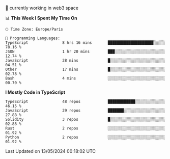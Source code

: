 🔭 currently working in web3 space

<!--START_SECTION:waka-->
📊 **This Week I Spent My Time On** 

```text
🕑︎ Time Zone: Europe/Paris

💬 Programming Languages: 
TypeScript               8 hrs 16 mins       ████████████████████░░░░░   78.16 % 
JSON                     1 hr 20 mins        ███░░░░░░░░░░░░░░░░░░░░░░   12.74 % 
JavaScript               28 mins             █░░░░░░░░░░░░░░░░░░░░░░░░   04.51 % 
Other                    17 mins             █░░░░░░░░░░░░░░░░░░░░░░░░   02.78 % 
Bash                     4 mins              ░░░░░░░░░░░░░░░░░░░░░░░░░   00.70 % 
```

**I Mostly Code in TypeScript** 

```text
TypeScript               48 repos            ████████████░░░░░░░░░░░░░   46.15 % 
JavaScript               29 repos            ███████░░░░░░░░░░░░░░░░░░   27.88 % 
Solidity                 3 repos             █░░░░░░░░░░░░░░░░░░░░░░░░   02.88 % 
Rust                     2 repos             ░░░░░░░░░░░░░░░░░░░░░░░░░   01.92 % 
Python                   2 repos             ░░░░░░░░░░░░░░░░░░░░░░░░░   01.92 % 
```




 Last Updated on 13/05/2024 00:18:02 UTC
<!--END_SECTION:waka-->

